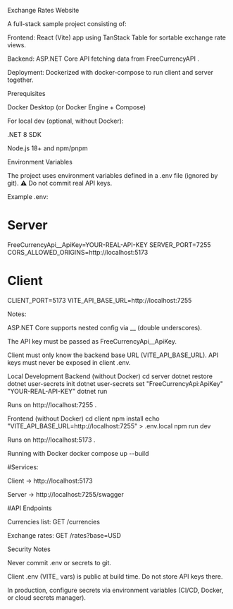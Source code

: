 Exchange Rates Website

A full-stack sample project consisting of:

Frontend: React (Vite) app using TanStack Table for sortable exchange rate views.

Backend: ASP.NET Core API fetching data from FreeCurrencyAPI
.

Deployment: Dockerized with docker-compose to run client and server together.

Prerequisites

Docker Desktop (or Docker Engine + Compose)

For local dev (optional, without Docker):

.NET 8 SDK

Node.js 18+ and npm/pnpm

Environment Variables

The project uses environment variables defined in a .env file (ignored by git).
⚠️ Do not commit real API keys.

Example .env:

# Server
FreeCurrencyApi__ApiKey=YOUR-REAL-API-KEY
SERVER_PORT=7255
CORS_ALLOWED_ORIGINS=http://localhost:5173

# Client
CLIENT_PORT=5173
VITE_API_BASE_URL=http://localhost:7255


Notes:

ASP.NET Core supports nested config via __ (double underscores).

The API key must be passed as FreeCurrencyApi__ApiKey.

Client must only know the backend base URL (VITE_API_BASE_URL). API keys must never be exposed in client .env.

Local Development
Backend (without Docker)
cd server
dotnet restore
dotnet user-secrets init
dotnet user-secrets set "FreeCurrencyApi:ApiKey" "YOUR-REAL-API-KEY"
dotnet run


Runs on http://localhost:7255
.

Frontend (without Docker)
cd client
npm install
echo "VITE_API_BASE_URL=http://localhost:7255" > .env.local
npm run dev


Runs on http://localhost:5173
.

Running with Docker
docker compose up --build


#Services:

Client → http://localhost:5173

Server → http://localhost:7255/swagger

#API Endpoints

Currencies list: GET /currencies

Exchange rates: GET /rates?base=USD



Security Notes

Never commit .env or secrets to git.

Client .env (VITE_ vars) is public at build time. Do not store API keys there.

In production, configure secrets via environment variables (CI/CD, Docker, or cloud secrets manager).
